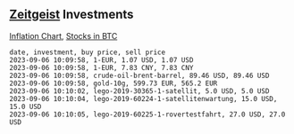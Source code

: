 ## [Zeitgeist](index.html) Investments

[Inflation Chart](https://inflationchart.com),
[Stocks in BTC](https://stonksinbtc.xyz/)

```
date, investment, buy price, sell price
2023-09-06 10:09:58, 1-EUR, 1.07 USD, 1.07 USD
2023-09-06 10:09:58, 1-EUR, 7.83 CNY, 7.83 CNY
2023-09-06 10:09:58, crude-oil-brent-barrel, 89.46 USD, 89.46 USD
2023-09-06 10:09:58, gold-10g, 599.73 EUR, 565.2 EUR
2023-09-06 10:10:02, lego-2019-30365-1-satellit, 5.0 USD, 5.0 USD
2023-09-06 10:10:04, lego-2019-60224-1-satellitenwartung, 15.0 USD, 15.0 USD
2023-09-06 10:10:05, lego-2019-60225-1-rovertestfahrt, 27.0 USD, 27.0 USD
```
